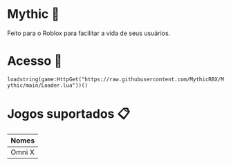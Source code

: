 # Mythic 💎

Feito para o Roblox para facilitar a vida de seus usuários.

# Acesso 🔗

```loadstring(game:HttpGet("https://raw.githubusercontent.com/MythicRBX/Mythic/main/Loader.lua"))()```

# Jogos suportados 📋

Nomes          |
-------------- |
Omni X         |
